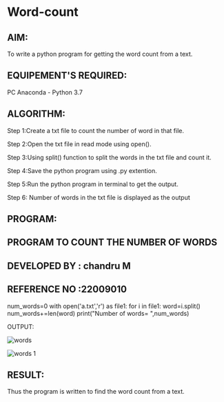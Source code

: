 # Word-count
## AIM:
To write a python program for getting the word count from a text.
## EQUIPEMENT'S REQUIRED: 
PC
Anaconda - Python 3.7
## ALGORITHM: 
Step 1:Create a txt file to count the number of word in that file.

Step 2:Open the txt file in read mode using open().

Step 3:Using split() function to split the words in the txt file and count it.

Step 4:Save the python program using .py extention.

Step 5:Run the python program in terminal to get the output.

Step 6: Number of words in the txt file is displayed as the output

## PROGRAM:
## PROGRAM TO COUNT THE NUMBER OF WORDS
## DEVELOPED BY : chandru M     
## REFERENCE NO :22009010
num_words=0
with open('a.txt','r') as file1:
    for i in file1:
        word=i.split()
        num_words+=len(word)
print("Number of words= ",num_words)

 OUTPUT:





![words](https://user-images.githubusercontent.com/118644502/214795332-b5a176db-d904-49da-a3b0-455eda703b35.jpg)





![words 1](https://user-images.githubusercontent.com/118644502/214795349-2ba108a2-b61f-407e-84f4-c51b78a079cb.jpg)





## RESULT:
Thus the program is written to find the word count from a text.
